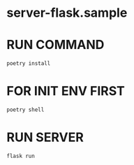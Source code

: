 # server-flask.sample

# RUN COMMAND 
`poetry install`  
# FOR INIT ENV FIRST  
`poetry shell`  
# RUN SERVER
`flask run`


